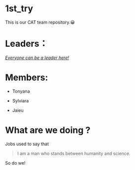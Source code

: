 # 1st_try
This is our CAT team repository.😀

**Leaders：**
=============

<u>_Everyone can be a leader here!_</u>

**Members:**
============

+ Tonyana

+ Sylviara

+ Jaieu

**What are we doing ?**
=======================
Jobs used to say that

>I am a man who stands between humanity and science.

So do we!

